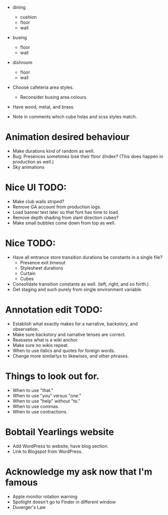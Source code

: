 * dining
    * cushion
    * floor
    * wall
* busing
    * floor
    * wall
* dishroom
    * floor
    * wall

* Choose cafeteria area styles.
    * Reconsider busing area colours.
* Have wood, metal, and brass.

* Note in comments which cube hslas and scss styles match.

# Animation desired behaviour
* Make durations kind of random as well.
* Bug: Presences sometimes lose their floor zIndex? (This does happen in production as well.)
* Sky animations

# Nice UI TODO:
* Make club walls striped?
* Remove GA account from production logs.
* Load banner text later so that font has time to load.
* Remove depth shading from slant direction cubes?
* Make small bubbles come down from top as well.

# Nice TODO:
* Have all entrance store transition durations be constants in a single file?
    * Presence exit timeout
    * Stylesheet durations
    * Curtain
    * Cubes
* Consolidate transition constants as well. (left, right, and so forth.)
* Get staging and such purely from single environment variable.

# Annotation edit TODO:
* Establish what exactly makes for a narrative, backstory, and observation.
* Make sure backstory and narrative tenses are correct.
* Reassess what is a wiki anchor.
* Make sure no wikis repeat.
* When to use italics and quotes for foreign words.
* Change more similarlys to likewises, and other phrases.

# Things to look out for.
* When to use "that."
* When to use "you" versus "one."
* When to use "help" without "to."
* When to use commas.
* When to use contractions.

# Bobtail Yearlings website
* Add WordPress to website, have blog section.
* Link to Blogspot from WordPress.

# Acknowledge my ask now that I'm famous
* Apple monitor rotation warning
* Spotlight doesn't go to Finder in different window
* Duverger's Law
